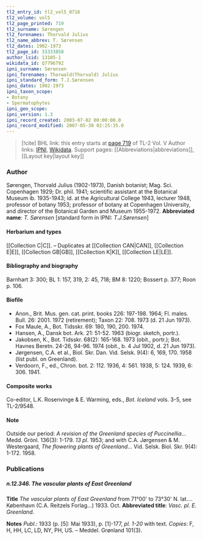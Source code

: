 ```yaml
---
tl2_entry_id: tl2_vol5_0716
tl2_volume: vol5
tl2_page_printed: 719
tl2_surname: Sørengen
tl2_forenames: Thorvald Julius
tl2_name_abbrev: T. Sørensen
tl2_dates: 1902-1973
tl2_page_id: 33333858
author_lsid: 13105-1
wikidata_id: Q7796792
ipni_surname: Sørensen
ipni_forenames: Thorwald(Thorvald) Julius
ipni_standard_form: T.J.Sørensen
ipni_dates: 1902-1973
ipni_taxon_scope: 
- Botany
- Spermatophytes
ipni_geo_scope: 
ipni_version: 1.3
ipni_record_created: 2003-07-02 00:00:00.0
ipni_record_modified: 2007-05-30 02:25:35.0
---
```


> [!cite] BHL link: this entry starts at [page 719](https://www.biodiversitylibrary.org/page/33333858) of TL-2 Vol. V
> Author links: [IPNI](https://www.ipni.org/a/13105-1), [Wikidata](https://www.wikidata.org/wiki/Q7796792). Support pages: [[Abbreviations|abbreviations]], [[Layout key|layout key]]

### Author

Sørengen, Thorvald Julius (1902-1973), Danish botanist; Mag. Sci. Copenhagen 1929; Dr. phil. 1941; scientific assistant at the Botanical Museum ib. 1935-1943; id. at the Agricultural College 1943, lecturer 1948, professor of botany 1953; professor of botany at Copenhagen University, and director of the Botanical Garden and Museum 1955-1972. 
**Abbreviated name**: *T. Sørensen* \[standard form in IPNI: *T.J.Sørensen*\]

#### Herbarium and types

[[Collection C|C]]. – Duplicates at [[Collection CAN|CAN]], [[Collection E|E]], [[Collection GB|GB]], [[Collection K|K]], [[Collection LE|LE]].

#### Bibliography and biography

Barnhart 3: 300; BL 1: 157, 319, 2: 45, 718; BM 8: 1220; Bossert p. 377; Roon p. 106.

#### Biofile

- Anon., Brit. Mus. gen. cat. print. books 226: 197-198. 1964; Fl. males. Bull. 26: 2001. 1972 (retirement); Taxon 22: 708. 1973 (d. 21 Jun 1973).
- Fox Maule, A., Bot. Tidsskr. 69: 180, 190, 200. 1974.
- Hansen, A., Dansk bot. Ark. 21: 51-52. 1963 (biogr. sketch, portr.).
- Jakobsen, K., Bot. Tidsskr. 68(2): 165-168. 1973 (obit., portr.); Bot. Havnes Beretn. 24-26, 94-96. 1974 (obit., b. 4 Jul 1902, d. 21 Jun 1973).
- Jørgensen, C.A. et al., Biol. Skr. Dan. Vid. Selsk. 9(4): 6, 169, 170. 1958 (list publ. on Greenland).
- Verdoorn, F., ed., Chron. bot. 2: 112. 1936, 4: 561. 1938, 5: 124. 1939, 6: 306. 1941.

#### Composite works

Co-editor, L.K. Rosenvinge & E. Warming, eds., *Bot. Iceland* vols. 3-5, see TL-2/9548.

#### Note

Outside our period: *A revision of the Greenland species of Puccinellia*... Medd. Grönl. 136(3): 1-179. *13 pl*. 1953; and with C.A. Jørgensen & M. Westergaard, *The flowering plants of Greenland*... Vid. Selsk. Biol. Skr. 9(4): 1-172. 1958.

### Publications

##### n.12.346. The vascular plants of East Greenland

**Title**
*The vascular plants of East Greenland* from 71°00' to 73°30' N. lat.... København (C.A. Reitzels Forlag...) 1933. Oct.
**Abbreviated title**: *Vasc. pl. E. Greenland*.

**Notes**
*Publ*.: 1933 (p. \[5\]: Mai 1933), p. \[1\]-177, *pl. 1-20* with text. *Copies*: F, H, HH, LC, LD, NY, PH, US. – Meddel. Grønland 101(3).

